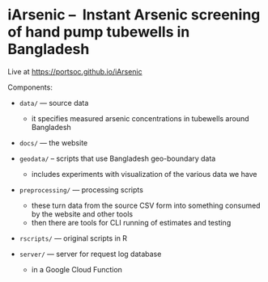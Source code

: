 # iArsenic –  Instant Arsenic screening of hand pump tubewells in Bangladesh

Live at https://portsoc.github.io/iArsenic

Components:

* `data/` — source data
  * it specifies measured arsenic concentrations in tubewells around Bangladesh

* `docs/` — the website

* `geodata/` – scripts that use Bangladesh geo-boundary data
  * includes experiments with visualization of the various data we have

* `preprocessing/` — processing scripts
  * these turn data from the source CSV form into something consumed by the website and other tools
  * then there are tools for CLI running of estimates and testing

* `rscripts/` — original scripts in R

* `server/` — server for request log database
  * in a Google Cloud Function
